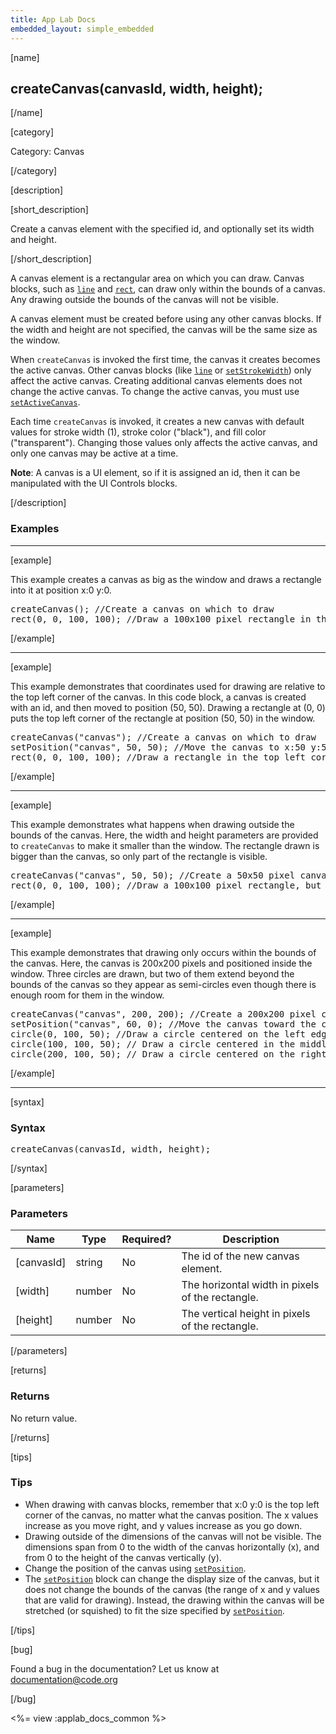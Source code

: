 ```yaml
---
title: App Lab Docs
embedded_layout: simple_embedded
---
```


[name]

## createCanvas(canvasId, width, height);

[/name]


[category]

Category: Canvas

[/category]

[description]

[short_description]

Create a canvas element with the specified id, and optionally set its width and height.

[/short_description]

A canvas element is a rectangular area on which you can draw. Canvas blocks, such as [`line`](/applab/docs/line) and [`rect`](/applab/docs/rect), can draw only within the bounds of a canvas. Any drawing outside the bounds of the canvas will not be visible.

A canvas element must be created before using any other canvas blocks. If the width and height are not specified, the canvas will be the same size as the window.

When `createCanvas` is invoked the first time, the canvas it creates becomes the active canvas. Other canvas blocks (like [`line`](/applab/docs/line) or [`setStrokeWidth`](/applab/docs/setStrokeWidth)) only affect the active canvas. Creating additional canvas elements does not change the active canvas. To change the active canvas, you must use [`setActiveCanvas`](/applab/docs/setActiveCanvas).

Each time `createCanvas` is invoked, it creates a new canvas with default values for stroke width (1), stroke color ("black"), and fill color ("transparent"). Changing those values only affects the active canvas, and only one canvas may be active at a time.

**Note**: A canvas is a UI element, so if it is assigned an id, then it can be manipulated with the UI Controls blocks.

[/description]

### Examples
____________________________________________________

[example]

This example creates a canvas as big as the window and draws a rectangle into it at position x:0 y:0.

<pre>
createCanvas(); //Create a canvas on which to draw
rect(0, 0, 100, 100); //Draw a 100x100 pixel rectangle in the top left corner
</pre>

[/example]

____________________________________________________
[example]

This example demonstrates that coordinates used for drawing are relative to the top left corner of the canvas. In this code block, a canvas is created with an id, and then moved to position (50, 50). Drawing a rectangle at (0, 0) puts the top left corner of the rectangle at position (50, 50) in the window.

<pre>
createCanvas("canvas"); //Create a canvas on which to draw
setPosition("canvas", 50, 50); //Move the canvas to x:50 y:50 of the window
rect(0, 0, 100, 100); //Draw a rectangle in the top left corner of the canvas
</pre>


[/example]

____________________________________________________

[example]

This example demonstrates what happens when drawing outside the bounds of the canvas. Here, the width and height parameters are provided to `createCanvas` to make it smaller than the window. The rectangle drawn is bigger than the canvas, so only part of the rectangle is visible.

<pre>
createCanvas("canvas", 50, 50); //Create a 50x50 pixel canvas on which to draw
rect(0, 0, 100, 100); //Draw a 100x100 pixel rectangle, but only part of it is visible
</pre>


[/example]

____________________________________________________

[example]

This example demonstrates that drawing only occurs within the bounds of the canvas. Here, the canvas is 200x200 pixels and positioned inside the window. Three circles are drawn, but two of them extend beyond the bounds of the canvas so they appear as semi-circles even though there is enough room for them in the window.

<pre>
createCanvas("canvas", 200, 200); //Create a 200x200 pixel canvas on which to draw
setPosition("canvas", 60, 0); //Move the canvas toward the center of the window
circle(0, 100, 50); //Draw a circle centered on the left edge of the canvas
circle(100, 100, 50); // Draw a circle centered in the middle of the canvas
circle(200, 100, 50); // Draw a circle centered on the right edge of the canvas
</pre>

[/example]

____________________________________________________

[syntax]

### Syntax
<pre>
createCanvas(canvasId, width, height);
</pre>

[/syntax]

[parameters]

### Parameters

| Name  | Type | Required? | Description |
|-----------------|------|-----------|-------------|
| [canvasId] | string | No | The id of the new canvas element.  |
| [width] | number | No | The horizontal width in pixels of the rectangle.  |
| [height] | number | No | The vertical height in pixels of the rectangle.  |

[/parameters]

[returns]

### Returns
No return value.

[/returns]

[tips]

### Tips
- When drawing with canvas blocks, remember that x:0 y:0 is the top left corner of the canvas, no matter what the canvas position. The x values increase as you move right, and y values increase as you go down.
- Drawing outside of the dimensions of the canvas will not be visible. The dimensions span from 0 to the width of the canvas horizontally (x), and from 0 to the height of the canvas vertically (y).
- Change the position of the canvas using [`setPosition`](/applab/docs/setPosition).
- The [`setPosition`](/applab/docs/setPosition) block can change the display size of the canvas, but it does not change the bounds of the canvas (the range of x and y values that are valid for drawing). Instead, the drawing within the canvas will be stretched (or squished) to fit the size specified by [`setPosition`](/applab/docs/setPosition).

[/tips]

[bug]

Found a bug in the documentation? Let us know at documentation@code.org

[/bug]

<%= view :applab_docs_common %>
